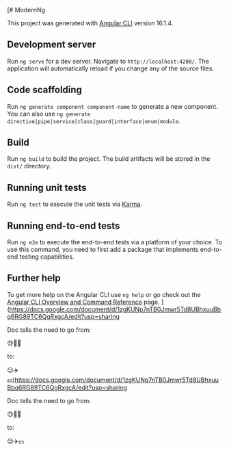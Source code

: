 [# ModernNg

This project was generated with [Angular CLI](https://github.com/angular/angular-cli) version 16.1.4.

## Development server

Run `ng serve` for a dev server. Navigate to `http://localhost:4200/`. The application will automatically reload if you change any of the source files.

## Code scaffolding

Run `ng generate component component-name` to generate a new component. You can also use `ng generate directive|pipe|service|class|guard|interface|enum|module`.

## Build

Run `ng build` to build the project. The build artifacts will be stored in the `dist/` directory.

## Running unit tests

Run `ng test` to execute the unit tests via [Karma](https://karma-runner.github.io).

## Running end-to-end tests

Run `ng e2e` to execute the end-to-end tests via a platform of your choice. To use this command, you need to first add a package that implements end-to-end testing capabilities.

## Further help

To get more help on the Angular CLI use `ng help` or go check out the [Angular CLI Overview and Command Reference](https://angular.io/cli) page.
](https://docs.google.com/document/d/1zgKUNp7nTB0Jmwr5Td8UBhxuuBbq6RG89TC6QgRxgcA/edit?usp=sharing

Doc tells the need to go from:

😓🧮💵

to:

😌✈️💵)https://docs.google.com/document/d/1zgKUNp7nTB0Jmwr5Td8UBhxuuBbq6RG89TC6QgRxgcA/edit?usp=sharing

Doc tells the need to go from:

😓🧮💵

to:

😌✈️💵
